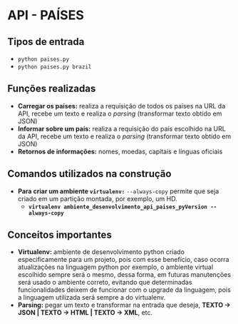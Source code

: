 # API - PAÍSES

## Tipos de entrada

- `python paises.py`
- `python paises.py brazil`

## Funções realizadas

- **Carregar os países:** realiza a requisição de todos os países na URL da API, recebe um texto e realiza o *parsing* (transformar texto obtido em JSON)
- **Informar sobre um país:** realiza a requisição do país escolhido na URL da API, recebe um texto e realiza o *parsing* (transformar texto obtido em JSON)
- **Retornos de informações:** nomes, moedas, capitais e línguas oficiais

## Comandos utilizados na construção

- **Para criar um ambiente `virtualenv:`** `--always-copy` permite que seja criado em um partição montada, por exemplo, um HD.
  - **`virtualenv ambiente_desenvolvimento_api_paises_pyVersion --always-copy`**

## Conceitos importantes

- **Virtualenv:** ambiente de desenvolvimento python criado especificamente para um projeto, pois com esse benefício, caso ocorra atualizações na linguagem python por exemplo, o ambiente virtual escolhido sempre será o mesmo, dessa forma, em futuras manutenções será usado o ambiente correto, evitando que determinadas funcionalidades deixem de funcionar com o upgrade da linguagem, pois a linguagem utilizada será sempre a do virtualenv.
- **Parsing:** pegar um texto e transformar na entrada que deseja, **TEXTO -> JSON | TEXTO -> HTML | TEXTO -> XML**, etc.